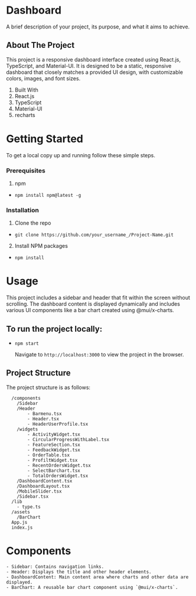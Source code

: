 # Dashboard
A brief description of your project, its purpose, and what it aims to achieve.


## About The Project
This project is a responsive dashboard interface created using React.js, TypeScript, and Material-UI. It is designed to be a static, responsive dashboard that closely matches a provided UI design, with customizable colors, images, and font sizes.

1. Built With
2. React.js
3. TypeScript
4. Material-UI
5. recharts
   
# Getting Started
To get a local copy up and running follow these simple steps.

### Prerequisites

1. npm
 - `npm install npm@latest -g`

### Installation
1. Clone the repo
 - `git clone https://github.com/your_username_/Project-Name.git`

2. Install NPM packages
 - `npm install`


 #  Usage
This project includes a sidebar and header that fit within the screen without scrolling. The dashboard content is displayed dynamically and includes various UI components like a bar chart created using @mui/x-charts.

## To run the project locally:
- `npm start`

  Navigate to `http://localhost:3000` to view the project in the browser.

## Project Structure
The project structure is as follows:

```/src
  /components
    /Sidebar
    /Header
        - Barmenu.tsx
        - Header.tsx
        - HeaderUserProfile.tsx
    /widgets
        - ActivityWidget.tsx
        - CircularProgressWithLabel.tsx
        - FeatureSection.tsx
        - FeedbackWidget.tsx
        - OrderTable.tsx
        - ProfiltWidget.tsx
        - RecentOrdersWidget.tsx
        - SelectBarchart.tsx
        - TotalOrdersWidget.tsx
    /DashboardContent.tsx
    /DashboardLayout.tsx
    /MobileSlider.tsx
    /Sidebar.tsx
  /lib
    - type.ts
  /assets
    /BarChart
  App.js
  index.js 
  ```

# Components
    - Sidebar: Contains navigation links.
    - Header: Displays the title and other header elements.
    - DashboardContent: Main content area where charts and other data are displayed.
    - BarChart: A reusable bar chart component using `@mui/x-charts`.
